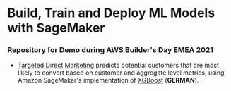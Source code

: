 # Build, Train and Deploy ML Models with SageMaker

### Repository for Demo during AWS Builder's Day EMEA 2021

- [Targeted Direct Marketing](XGBoost.ipynb) predicts potential customers that are most likely to convert based on customer and aggregate level metrics, using Amazon SageMaker's implementation of [XGBoost](https://github.com/dmlc/xgboost) (**GERMAN**).




